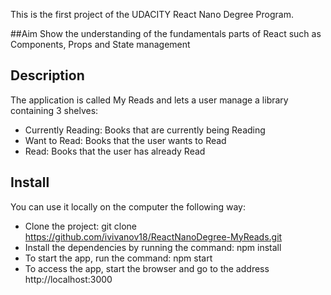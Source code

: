 This is the first project of the UDACITY React Nano Degree Program.

##Aim
Show the understanding of the fundamentals parts of React such as Components,
Props and State management

## Description
The application is called My Reads and lets a user manage a library containing 3
shelves:
- Currently Reading: Books that are currently being Reading
- Want to Read: Books that the user wants to Read
- Read: Books that the user has already Read

## Install
You can use it locally on the computer the following way:
- Clone the project: git clone https://github.com/ivivanov18/ReactNanoDegree-MyReads.git
- Install the dependencies by running the command: npm install
- To start the app, run the command: npm start
- To access the app, start the browser and go to the address http://localhost:3000

